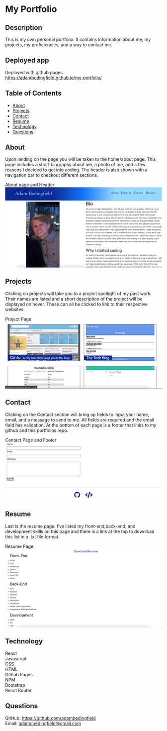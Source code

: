 # My Portfolio<br>
## Description<br>
This is my own personal portfolio. It contains information about me, my projects, my proficiencies, and a way to contact me.<br>
## Deployed app
Deployed with github pages.<br>
https://adambedingfield.github.io/my-portfolio/<br>
## Table of Contents<br>
* [About](#about)<br>
* [Projects](#projects)<br>
* [Contact](#contact)<br>
* [Resume](#resume)<br>
* [Technology](#technology)<br>
* [Questions](#questions)<br>
## About<br>
Upon landing on the page you will be taken to the home/about page. This page includes a short biography about me, a photo of me, and a few reasons I decided to get into coding. The header is also shown with a navigation bar to checkout different sections.<br>

About page and Header<br>
![about](src/assets/home.png)<br>

## Projects<br>
Clicking on projects will take you to a project spotlight of my past work. Their names are listed and a short description of the project will be displayed on hover. These can all be clicked to link to their respective websites.<br>

Project Page<br>
![projects](src/assets/projects.png)<br>

## Contact<br>
Clicking on the Contact section will bring up fields to input your name, email, and a message to send to me. All fields are required and the email field has validation. At the bottom of each page is a footer that links to my github and this portfolios repo.<br>

Contact Page and Footer<br>
![contact](src/assets/contact.png)<br>

## Resume<br>
Last is the resume page. I've listed my front-end,back-end, and development skills on this page and there is a link at the top to download this list in a .txt file format.<br>

Resume Page<br>
![resume](src/assets/resume.png)<br>

## Technology<br>
React<br>
Javascript<br>
CSS<br>
HTML<br>
Github Pages<br>
NPM<br>
Bootstrap<br>
React Router<br>

## Questions<br>
GitHub: https://github.com/adambedingfield<br>
Email: adamcbedingfield@gmail.com<br>